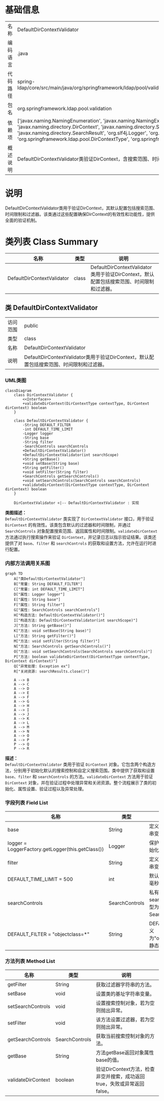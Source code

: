 # 基础信息

|      |      |
|------|------|
| 名称 | DefaultDirContextValidator |
| 编码语言 | .java |
| 代码路径 | spring-ldap/core/src/main/java/org/springframework/ldap/pool/validation/DefaultDirContextValidator.java |
| 包名 | org.springframework.ldap.pool.validation |
| 依赖项 | ['javax.naming.NamingEnumeration', 'javax.naming.NamingException', 'javax.naming.directory.DirContext', 'javax.naming.directory.SearchControls', 'javax.naming.directory.SearchResult', 'org.slf4j.Logger', 'org.slf4j.LoggerFactory', 'org.springframework.ldap.pool.DirContextType', 'org.springframework.util.Assert'] |
| 概述说明 | DefaultDirContextValidator类验证DirContext，含搜索范围、时间限制和过滤器。 |

# 说明

DefaultDirContextValidator类用于验证DirContext，其默认配置包括搜索范围、时间限制和过滤器。该类通过这些配置确保DirContext的有效性和功能性，提供全面的验证机制。

# 类列表 Class Summary

| 名称   | 类型  | 说明 |
|-------|------|-------------|
| DefaultDirContextValidator | class | DefaultDirContextValidator类用于验证DirContext，默认配置包括搜索范围、时间限制和过滤器。 |



## 类 DefaultDirContextValidator

|      |      |
|------|------|
| 访问范围 | public |
| 类型 | class |
| 名称 | DefaultDirContextValidator |
| 说明 | DefaultDirContextValidator类用于验证DirContext，默认配置包括搜索范围、时间限制和过滤器。 |


### UML类图

```mermaid
classDiagram
    class DirContextValidator {
        <<Interface>>
        +validateDirContext(DirContextType contextType, DirContext dirContext) boolean
    }

    class DefaultDirContextValidator {
        -String DEFAULT_FILTER
        -int DEFAULT_TIME_LIMIT
        -Logger logger
        -String base
        -String filter
        -SearchControls searchControls
        +DefaultDirContextValidator()
        +DefaultDirContextValidator(int searchScope)
        +String getBase()
        +void setBase(String base)
        +String getFilter()
        +void setFilter(String filter)
        +SearchControls getSearchControls()
        +void setSearchControls(SearchControls searchControls)
        +validateDirContext(DirContextType contextType, DirContext dirContext) boolean
    }

    DirContextValidator <|-- DefaultDirContextValidator : 实现
```

**类图描述：**  
`DefaultDirContextValidator` 类实现了 `DirContextValidator` 接口，用于验证 `DirContext` 的有效性。该类包含默认的过滤器和时间限制，并通过 `SearchControls` 对象配置搜索范围、返回属性和时间限制。`validateDirContext` 方法通过执行搜索操作来验证 `DirContext`，并记录日志以指示验证结果。该类还提供了对 `base`、`filter` 和 `searchControls` 的获取和设置方法，允许在运行时进行配置。


### 内部方法调用关系图

```mermaid
graph TD
    A["类DefaultDirContextValidator"]
    B["常量: String DEFAULT_FILTER"]
    C["常量: int DEFAULT_TIME_LIMIT"]
    D["属性: Logger logger"]
    E["属性: String base"]
    F["属性: String filter"]
    G["属性: SearchControls searchControls"]
    H["构造方法: DefaultDirContextValidator()"]
    I["构造方法: DefaultDirContextValidator(int searchScope)"]
    J["方法: String getBase()"]
    K["方法: void setBase(String base)"]
    L["方法: String getFilter()"]
    M["方法: void setFilter(String filter)"]
    N["方法: SearchControls getSearchControls()"]
    O["方法: void setSearchControls(SearchControls searchControls)"]
    P["方法: boolean validateDirContext(DirContextType contextType, DirContext dirContext)"]
    Q["异常处理: Exception ex"]
    R["关闭资源: searchResults.close()"]

    A --> B
    A --> C
    A --> D
    A --> E
    A --> F
    A --> G
    A --> H
    A --> I
    A --> J
    A --> K
    A --> L
    A --> M
    A --> N
    A --> O
    A --> P
    P --> Q
    P --> R
```

**描述：**  
`DefaultDirContextValidator` 类用于验证 `DirContext` 对象。它包含两个构造方法，分别用于初始化默认的搜索控制和自定义搜索范围。类中提供了获取和设置 `base`、`filter` 和 `searchControls` 的方法。`validateDirContext` 方法用于验证 `DirContext` 对象，并在验证过程中处理异常和关闭资源。整个流程展示了类的初始化、属性设置、验证过程以及异常处理。

### 字段列表 Field List

| 名称  | 类型  | 说明 |
|-------|-------|------|
| base | String | 定义了一个私有字符串变量base。 |
| logger = LoggerFactory.getLogger(this.getClass()) | Logger | 保护性日志记录器初始化。 |
| filter | String | 定义了一个私有字符串变量filter。 |
| DEFAULT_TIME_LIMIT = 500 | int | 默认时间限制为500毫秒。 |
| searchControls | SearchControls | 私有成员变量searchControls，类型为SearchControls。 |
| DEFAULT_FILTER = "objectclass=*" | String | DEFAULT_FILTER定义为"objectclass=*"的静态常量字符串。 |

### 方法列表 Method List

| 名称  | 类型  | 说明 |
|-------|-------|------|
| getFilter | String | 获取过滤器字符串的方法。 |
| setBase | void | 设置类的基址字符串变量。 |
| setSearchControls | void | 设置搜索控制对象，若为空则抛出异常。 |
| setFilter | void | 该方法设置过滤器，若为空则抛出异常。 |
| getSearchControls | SearchControls | 获取当前搜索控制对象的方法。 |
| getBase | String | 方法getBase返回对象属性base的值。 |
| validateDirContext | boolean | 验证DirContext方法，检查非空并搜索，成功返回true，失败或异常返回false。 |




